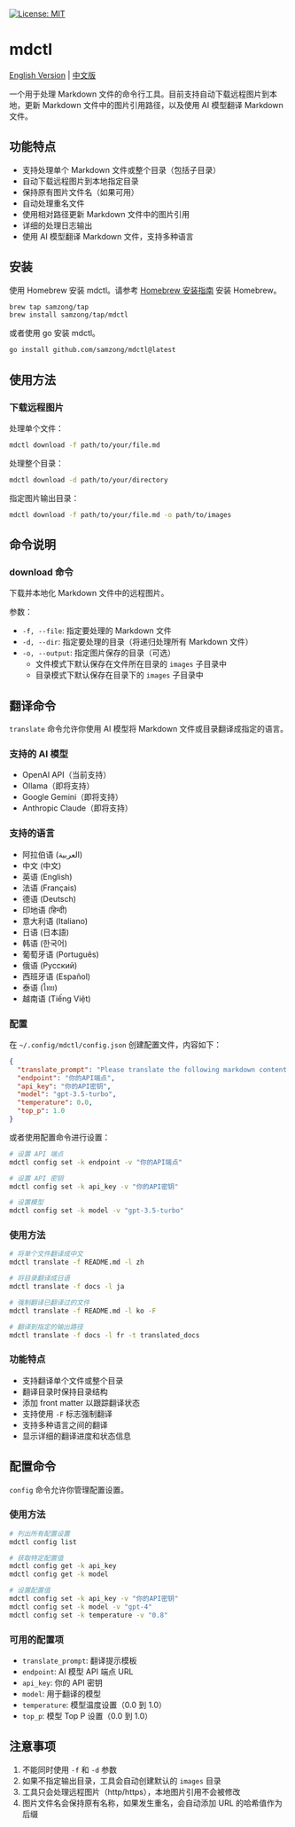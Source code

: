 [![License: MIT](https://img.shields.io/badge/License-MIT-yellow.svg)](https://opensource.org/licenses/MIT)

# mdctl

[English Version](README.md) | [中文版](README_zh.md)

一个用于处理 Markdown 文件的命令行工具。目前支持自动下载远程图片到本地，更新 Markdown 文件中的图片引用路径，以及使用 AI 模型翻译 Markdown 文件。

## 功能特点

- 支持处理单个 Markdown 文件或整个目录（包括子目录）
- 自动下载远程图片到本地指定目录
- 保持原有图片文件名（如果可用）
- 自动处理重名文件
- 使用相对路径更新 Markdown 文件中的图片引用
- 详细的处理日志输出
- 使用 AI 模型翻译 Markdown 文件，支持多种语言

## 安装

使用 Homebrew 安装 mdctl。请参考 [Homebrew 安装指南](https://brew.sh/) 安装 Homebrew。

```bash
brew tap samzong/tap
brew install samzong/tap/mdctl
```

或者使用 go 安装 mdctl。

```bash
go install github.com/samzong/mdctl@latest
```

## 使用方法

### 下载远程图片

处理单个文件：
```bash
mdctl download -f path/to/your/file.md
```

处理整个目录：
```bash
mdctl download -d path/to/your/directory
```

指定图片输出目录：
```bash
mdctl download -f path/to/your/file.md -o path/to/images
```

## 命令说明

### download 命令

下载并本地化 Markdown 文件中的远程图片。

参数：
- `-f, --file`: 指定要处理的 Markdown 文件
- `-d, --dir`: 指定要处理的目录（将递归处理所有 Markdown 文件）
- `-o, --output`: 指定图片保存的目录（可选）
  - 文件模式下默认保存在文件所在目录的 `images` 子目录中
  - 目录模式下默认保存在目录下的 `images` 子目录中

## 翻译命令

`translate` 命令允许你使用 AI 模型将 Markdown 文件或目录翻译成指定的语言。

### 支持的 AI 模型

- OpenAI API（当前支持）
- Ollama（即将支持）
- Google Gemini（即将支持）
- Anthropic Claude（即将支持）

### 支持的语言

- 阿拉伯语 (العربية)
- 中文 (中文)
- 英语 (English)
- 法语 (Français)
- 德语 (Deutsch)
- 印地语 (हिन्दी)
- 意大利语 (Italiano)
- 日语 (日本語)
- 韩语 (한국어)
- 葡萄牙语 (Português)
- 俄语 (Русский)
- 西班牙语 (Español)
- 泰语 (ไทย)
- 越南语 (Tiếng Việt)

### 配置

在 `~/.config/mdctl/config.json` 创建配置文件，内容如下：

```json
{
  "translate_prompt": "Please translate the following markdown content to {TARGET_LANG}, keep the markdown format and front matter unchanged:",
  "endpoint": "你的API端点",
  "api_key": "你的API密钥",
  "model": "gpt-3.5-turbo",
  "temperature": 0.0,
  "top_p": 1.0
}
```

或者使用配置命令进行设置：

```bash
# 设置 API 端点
mdctl config set -k endpoint -v "你的API端点"

# 设置 API 密钥
mdctl config set -k api_key -v "你的API密钥"

# 设置模型
mdctl config set -k model -v "gpt-3.5-turbo"
```

### 使用方法

```bash
# 将单个文件翻译成中文
mdctl translate -f README.md -l zh

# 将目录翻译成日语
mdctl translate -f docs -l ja

# 强制翻译已翻译过的文件
mdctl translate -f README.md -l ko -F

# 翻译到指定的输出路径
mdctl translate -f docs -l fr -t translated_docs
```

### 功能特点

- 支持翻译单个文件或整个目录
- 翻译目录时保持目录结构
- 添加 front matter 以跟踪翻译状态
- 支持使用 `-F` 标志强制翻译
- 支持多种语言之间的翻译
- 显示详细的翻译进度和状态信息

## 配置命令

`config` 命令允许你管理配置设置。

### 使用方法

```bash
# 列出所有配置设置
mdctl config list

# 获取特定配置值
mdctl config get -k api_key
mdctl config get -k model

# 设置配置值
mdctl config set -k api_key -v "你的API密钥"
mdctl config set -k model -v "gpt-4"
mdctl config set -k temperature -v "0.8"
```

### 可用的配置项

- `translate_prompt`: 翻译提示模板
- `endpoint`: AI 模型 API 端点 URL
- `api_key`: 你的 API 密钥
- `model`: 用于翻译的模型
- `temperature`: 模型温度设置（0.0 到 1.0）
- `top_p`: 模型 Top P 设置（0.0 到 1.0）

## 注意事项

1. 不能同时使用 `-f` 和 `-d` 参数
2. 如果不指定输出目录，工具会自动创建默认的 `images` 目录
3. 工具只会处理远程图片（http/https），本地图片引用不会被修改
4. 图片文件名会保持原有名称，如果发生重名，会自动添加 URL 的哈希值作为后缀 